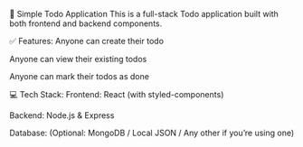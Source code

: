 📝 Simple Todo Application
This is a full-stack Todo application built with both frontend and backend components.

✅ Features:
Anyone can create their todo

Anyone can view their existing todos

Anyone can mark their todos as done

💻 Tech Stack:
Frontend: React (with styled-components)

Backend: Node.js & Express

Database: (Optional: MongoDB / Local JSON / Any other if you’re using one)